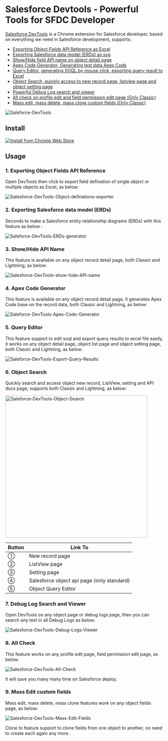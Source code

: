 # Salesforce Devtools - Powerful Tools for SFDC Developer

[Salesforce DevTools](https://www.xgeek.net/salesforce/tesforce-for-google-chrome/) is a Chrome extension for Salesforce developer, based on everything we need in Salesforce development, supports:

- [Exporting Object Fields API Reference as Excel](#1-exporting-object-fields-api-reference)
- [Exporting Salesforce data model (ERDs) as svg](#2-exporting-salesforce-data-model-erds)
- [Show/Hide field API name on object detail page](#3-showhide-api-name)
- [Apex Code Generator, Generating test data Apex Code](#4-apex-code-generator)
- [Query Editor, generating SOQL by mouse click, exporting query result to Excel](#5-query-editor)
- [Object Search, quickly access to new record page, listview page and object setting page](#6-object-search)
- [Powerful Debug Log search and viewer](#7-debug-log-search-and-viewer)
- [All check on profile edit and field permission edit page (Only Classic)](#8-all-check)
- [Mass edit, mass delete, mass clone custom fields (Only Classic)](#9-mass-edit-custom-fields)

![Saleforce-DevTools](https://user-images.githubusercontent.com/5466487/60065045-7435e880-973d-11e9-9c3b-4e01268a589a.gif)


## Install

[![Install from Chrome Web Store](https://user-images.githubusercontent.com/5466487/60063182-04bcfa80-9737-11e9-8561-12df9d7a39fc.png)](http://goo.gl/lwJztl)

## Usage

### 1. Exporting Object Fields API Reference
Open DevTools then click to export field defination of single object or multiple objects as Excel, as below: 

![Salesforce-DevTools-Object-definations-exporter](https://user-images.githubusercontent.com/5466487/60064750-4bf9ba00-973c-11e9-96f2-f7b0043b4b3a.gif)


### 2. Exporting Salesforce data model (ERDs)
Seconds to make a Salesforce entity relationship diagrams (ERDs) with this feature as below :

![Saleforce-DevTools-ERDs-generator](https://user-images.githubusercontent.com/5466487/60064657-0e952c80-973c-11e9-8b73-32fdceea4734.gif)

### 3. Show/Hide API Name
This feature is available on any object record detail page, both Classic and Lightning, as below: 

![Salesforce-DevTools-show-hide-API-name](https://user-images.githubusercontent.com/5466487/60065399-c0355d00-973e-11e9-83e1-ce4831c11d46.png)


### 4. Apex Code Generator
This feature is available on any object record detail page, it generates Apex Code base on the record data, both Classic and Lightning, as below: 

![Saleforce-DevTools-Apex-Code-Generator](https://user-images.githubusercontent.com/5466487/60065095-a2b3c380-973d-11e9-940d-cf7989d9f953.png)

### 5. Query Editor
This feature support to edit soql and export query results to excel file easily, it works on any object detail page, object list page and object setting page, both Classic and Lightning, as below:

![Saleforce-DevTools-Export-Query-Results](https://user-images.githubusercontent.com/5466487/60065199-fde5b600-973d-11e9-9233-2d985a59fe81.gif)

### 6. Object Search
Quickly search and access object new record, ListView, setting and API docs page, supports both Classic and Lightning, as below:

<img width="451" alt="Saleforce-DevTools-Object-Search" src="https://user-images.githubusercontent.com/5466487/60065866-3ab2ac80-9740-11e9-8787-b2fd48498ff4.png">

|  Button  |  Link To  |
| ---- | ---- |
|  ①  |  New record page  |
|  ②  |  ListView page  |
|  ③  |  Setting page  |
|  ④  |  Salesforce object api page (only standard)  |
|  ⑤  |  Object Query Editor  |

### 7. Debug Log Search and Viewer
Open DevTools on any object page or debug logs page, then you can search any text in all Debug Logs as below:

![Salesforce-DevTools-Debug-Logs-Viewer](https://user-images.githubusercontent.com/5466487/60066281-93cf1000-9741-11e9-9573-e0105a6db369.gif)

### 8. All Check
This feature works on any profile edit page, field permission edit page, as below:

![Salesforce-DevTools-All-Check](https://user-images.githubusercontent.com/5466487/60066348-caa52600-9741-11e9-9674-4ddbe97ce985.gif)

It will save you many many time on Salesforce deploy.


### 9. Mass Edit custom fields
Mass edit, mass delete, mass clone features work on any object fields page, as below: 

![Salesforce-DevTools-Mass-Edit-Fields](https://user-images.githubusercontent.com/5466487/60066374-de508c80-9741-11e9-915d-ddf5ab336f15.gif)

Clone to feature support to clone fields from one object to another, no need to create each again any more.


